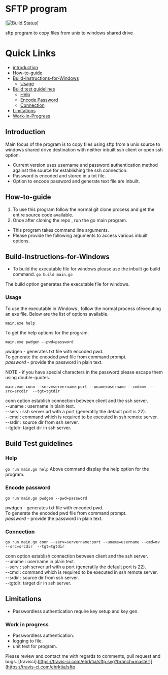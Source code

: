 # SFTP program


[![Build Status](https://travis-ci.com/ehrktia/sftp.svg?branch=master)]

sftp program to copy files from unix to windows shared drive
# Quick Links

* [introduction](#introduction)
* [How-to-guide](#how-to-guide)
* [Build-Instructions-for-Windows](#build-instructions-for-windows)
   * [Usage](#usage)
* [Build test guidelines](#build-test-guidelines)
   * [Help](#help)
   * [Encode Password](#encode-password)
   * [Connection](#connection)
 * [Limitations](#limitations)
 * [Work-in-Progress](#work-in-progress)
   

## Introduction
Main focus of the program is to copy files using sftp from a unix source to windows shared drive destination with neither inbuilt ssh client or open ssh option.

* Current version uses username and password authentication method against the source for establishing the ssh connection.
* Password is encoded and stored in a txt file.
* Option to encode password and generate text file are inbuilt.

## How-to-guide

1. To use this program follow the normal git clone process and get the entire source code available.
2. Once after cloning the repo , run the go main program.

*  This program takes command line arguments.
*  Please provide the following arguments to access various inbuilt options.

## Build-Instructions-for-Windows
 - To build the executable file for windows please use the inbuilt go build command.
 `go build main.go`

The build option generates the executable file for windows.

### Usage

To use the executable in Windows , follow the normal process ofexecuting an exe file.
Below are the list of options available.

`main.exe help`

To get the help options for the program.

`main.exe pwdgen --pwd=password`

pwdgen - generates txt file with encoded pwd.</br>
To generate the encoded pwd file from command prompt.</br>
*password* - provide the  password in plain text.</br>

NOTE - if you have special characters in the password please escape them using double-quotes.

`main.exe conn --serv=servername:port --uname=username --cmd=mv  --src=srcdir  --tgt=tgtdir` 

conn option establish connection between client and the ssh server.</br>
--uname : username in plain text.</br>
--serv : ssh server url with a port (generatlly the default port is 22).</br>
--cmd : command which is required to be executed in ssh remote server.</br>
--srdir : source dir from ssh server.</br>
--tgtdir:  target dir in ssh server.</br>

## Build Test guidelines
### Help
`go run main.go help` 
Above command display the help option for the program.

### Encode password
`go run main.go pwdgen --pwd=password`  

pwdgen - generates txt file with encoded pwd.</br>
To generate the encoded pwd file from command prompt.</br>
*password* - provide the  password in plain text.</br>


### Connection
`go run main.go conn --serv=servername:port --uname=username --cmd=mv  --src=srcdir  --tgt=tgtdir` 

conn option establish connection between client and the ssh server.</br>
--uname : username in plain text.</br>
--serv : ssh server url with a port (generatlly the default port is 22).</br>
--cmd : command which is required to be executed in ssh remote server.</br>
--srdir : source dir from ssh server.</br>
--tgtdir:  target dir in ssh server.</br>


## Limitations
- Passwordless authentication require key setup and key gen.
### Work in progress
 - Passwordless authentication.
 - logging to file.
 - unit test for program.
 

Please review and contact me with regards to comments, pull request and bugs.
[travisci]:https://travis-ci.com/ehrktia/sftp.svg?branch=master)](https://travis-ci.com/ehrktia/sftp


